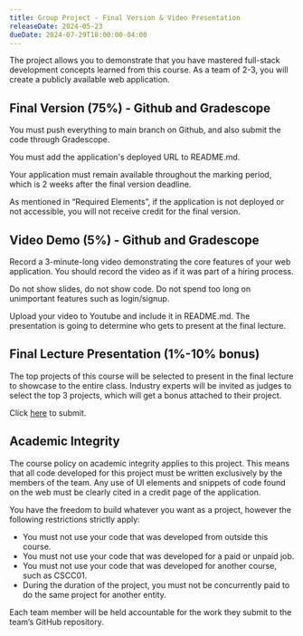 ```yaml
---
title: Group Project - Final Version & Video Presentation
releaseDate: 2024-05-23
dueDate: 2024-07-29T18:00:00-04:00
---
```


The project allows you to demonstrate that you have mastered full-stack development concepts learned from this course. As a team of 2-3, you will create a publicly available web application.

## Final Version (75%) - Github and Gradescope

You must push everything to main branch on Github, and also submit the code through Gradescope.

You must add the application's deployed URL to README.md.

Your application must remain available throughout the marking period, which is 2 weeks after the final version deadline.

As mentioned in “Required Elements”, if the application is not deployed or not accessible, you will not receive credit for the final version.

## Video Demo (5%) - Github and Gradescope

Record a 3-minute-long video demonstrating the core features of your web application. You should record the video as if it was part of a hiring process.

Do not show slides, do not show code. Do not spend too long on unimportant features such as login/signup.

Upload your video to Youtube and include it in README.md. The presentation is going to determine who gets to present at the final lecture.

## Final Lecture Presentation (1%-10% bonus)

The top projects of this course will be selected to present in the final lecture to showcase to the entire class. Industry experts will be invited as judges to select the top 3 projects, which will get a bonus attached to their project.

Click [here](https://forms.gle/U1QFLTZJsbyVNDam9) to submit.

## Academic Integrity

The course policy on academic integrity applies to this project. This means that all code developed for this project must be written exclusively by the members of the team. Any use of UI elements and snippets of code found on the web must be clearly cited in a credit page of the application.

You have the freedom to build whatever you want as a project, however the following restrictions strictly apply:

- You must not use your code that was developed from outside this course.
- You must not use your code that was developed for a paid or unpaid job.
- You must not use your code that was developed for another course, such as CSCC01.
- During the duration of the project, you must not be concurrently paid to do the same project for another entity.

Each team member will be held accountable for the work they submit to the team’s GitHub repository.

